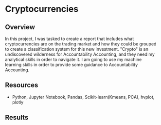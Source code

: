 # Cryptocurrencies

## Overview

In this project, I was tasked to create a report that includes what cryptocurrencies are on the trading market and how they could be grouped to create a classification system for this new investment. "Crypto" is an undiscovered wilderness for Accountability Accounting, and they need my analytical skills in order to navigate it. I am going to use my machine learning skills in order to provide some guidance to Accountability Accounting.

## Resources

- Python, Jupyter Notebook, Pandas, Scikit-learn(Kmeans, PCA), hvplot, plotly

## Results
